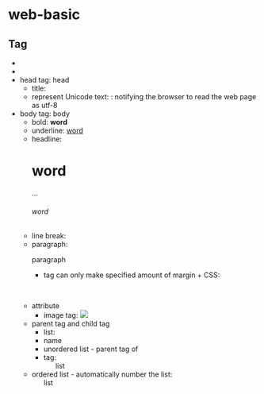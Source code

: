 # web-basic
## Tag
* <!doctype html>
* <html>
* head tag: <head>head</head>
    * title: <title>title</title>
    * represent Unicode text: <meta charset="utf-8">: notifying the browser to read the web page as utf-8
* body tag: <body>body</body>
    * bold: <strong>word</strong>
    * underline: <u>word</u>
    * headline: <h1>word</h1> ... <h6>word</h6>
    * line break: <br>
    * paragraph: <p>paragraph</p>
        + <p></p> tag can only make specified amount of margin 
            + CSS: <p style="margin-top:45px;">
    * attribute
        + image tag: <img src="a.jpg" width="n%">
    * parent tag and child tag
        + list: <li>name</li>
        + unordered list - parent tag of <li> tag: <ul>list</ul>
    * ordered list - automatically number the list: <ol>list</ol>

